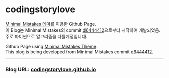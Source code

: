 # codingstorylove

[Minimal Mistakes 테마](https://github.com/mmistakes/minimal-mistakes)를 이용한 Github Page.<br/>
이 Blog는 Minimal Mistakes의 commit [d6444412](https://github.com/mmistakes/minimal-mistakes/commit/d6444412c63aea5e47241ef536509fb1bfef4830)으로부터 시작하여 개발되었음.<br/>
주로 파이썬으로 알고리즘을 다룰예정입니다.

Github Page using [Minimal Mistakes Theme](https://github.com/mmistakes/minimal-mistakes).<br/>
This blog is being developed from Minimal Mistakes commit [d6444412](https://github.com/mmistakes/minimal-mistakes/commit/d6444412c63aea5e47241ef536509fb1bfef4830).<br/>

---

### Blog URL: [codingstorylove.github.io](https://codingstorylove.github.io/)
